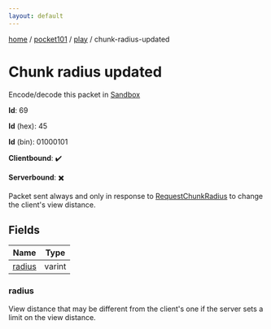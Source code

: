 ```yaml
---
layout: default
---
```


[home](/)  /  [pocket101](/protocol/pocket101)  /  [play](/protocol/pocket101/play)  /  chunk-radius-updated

# Chunk radius updated

Encode/decode this packet in [Sandbox](../../../sandbox/pocket101#Play.ChunkRadiusUpdated)

**Id**: 69

**Id** (hex): 45

**Id** (bin): 01000101

**Clientbound**: ✔️

**Serverbound**: ✖️

Packet sent always and only in response to [RequestChunkRadius](#play_request-chunk-radius) to change the client's view distance.

## Fields

Name | Type
---|---
[radius](#radius) | varint

### radius

View distance that may be different from the client's one if the server sets a limit on the view distance.
